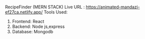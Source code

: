 RecipeFinder (MERN STACK)
Live URL : https://animated-mandazi-ef27ca.netlify.app/
Tools Used:
1. Frontend: React
2. Backend: Node js,express
3. Database: Mongodb 
